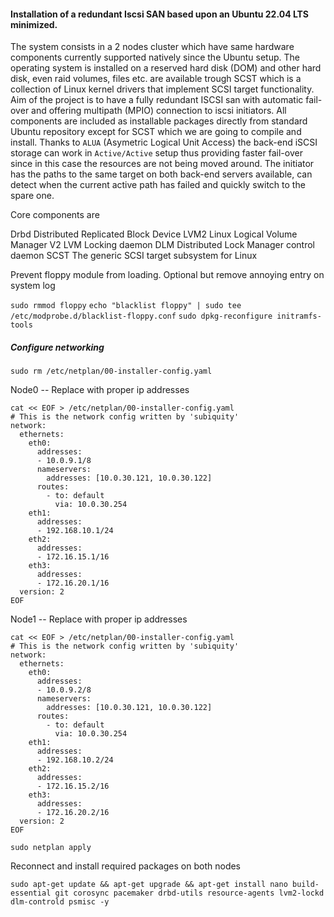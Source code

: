 #### Installation of a redundant Iscsi SAN based upon an Ubuntu 22.04 LTS minimized.

The system consists in a 2 nodes cluster which have same hardware components currently supported natively since the Ubuntu setup. 
The operating system is installed on a reserved hard disk (DOM)  and other hard disk, even raid volumes, files etc. are available trough  SCST which is a collection of Linux kernel drivers that implement SCSI target functionality. Aim of the project is to have a fully redundant ISCSI san with automatic fail-over and offering multipath (MPIO) connection to iscsi initiators. All components are included as installable packages directly from standard Ubuntu repository except for SCST which we are going to compile and install. 
Thanks to `ALUA` (Asymetric Logical Unit Access) the back-end iSCSI storage can work in `Active/Active` setup thus providing faster fail-over since in this case the resources are not being moved around. The initiator has the paths to the same target on both back-end servers available, can detect when the current active path has failed and quickly switch to the spare one.

Core components are

Drbd Distributed Replicated Block Device
LVM2 Linux Logical Volume Manager V2
LVM Locking daemon
DLM Distributed Lock Manager control daemon
SCST The generic SCSI target subsystem for Linux







Prevent floppy module from loading. Optional but remove annoying entry on system log

`sudo rmmod floppy`
`echo "blacklist floppy" | sudo tee /etc/modprobe.d/blacklist-floppy.conf`
`sudo dpkg-reconfigure initramfs-tools`

##### Configure networking 

`sudo rm /etc/netplan/00-installer-config.yaml`

Node0 -- Replace with proper ip addresses

```
cat << EOF > /etc/netplan/00-installer-config.yaml
# This is the network config written by 'subiquity'
network:
  ethernets:
    eth0:
      addresses:
      - 10.0.9.1/8
      nameservers:
        addresses: [10.0.30.121, 10.0.30.122]
      routes:
        - to: default
          via: 10.0.30.254
    eth1:
      addresses:
      - 192.168.10.1/24
    eth2:
      addresses:
      - 172.16.15.1/16
    eth3:
      addresses:
      - 172.16.20.1/16   
  version: 2
EOF
```

Node1  -- Replace with proper ip addresses

```
cat << EOF > /etc/netplan/00-installer-config.yaml
# This is the network config written by 'subiquity'
network:
  ethernets:
    eth0:
      addresses:
      - 10.0.9.2/8
      nameservers:
        addresses: [10.0.30.121, 10.0.30.122]
      routes:
        - to: default
          via: 10.0.30.254
    eth1:
      addresses:
      - 192.168.10.2/24
    eth2:
      addresses:
      - 172.16.15.2/16
    eth3:
      addresses:
      - 172.16.20.2/16   
  version: 2
EOF
```

`sudo netplan apply`

Reconnect and install required packages on both nodes

`sudo apt-get update && apt-get upgrade && apt-get install nano build-essential git corosync pacemaker drbd-utils resource-agents lvm2-lockd dlm-controld psmisc -y`

